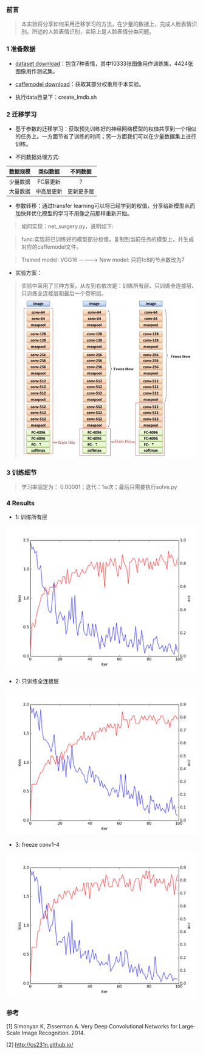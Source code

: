 ### 前言
> 本实验将分享如何采用迁移学习的方法，在少量的数据上，完成人脸表情识别。所述的人脸表情识别，实际上是人脸表情分类问题。

### 1 准备数据
* [dataset download](https://drive.google.com/open?id=0B3ANX1iL124qbmxOc2cyQzhvUFE)：包含7种表情，其中10333张图像用作训练集，4424张图像用作测试集。

* [caffemodel download](http://www.robots.ox.ac.uk/~vgg/software/very_deep/caffe/VGG_ILSVRC_16_layers.caffemodel
)：获取其部分权重用于本实验。

* 执行data目录下：create_lmdb.sh

### 2 迁移学习
* 基于参数的迁移学习：获取预先训练好的神经网络模型的权值共享到一个相似的任务上。一方面节省了训练的时间；另一方面我们可以在少量数据集上进行训练。

* 不同数据处理方式:

| 数据规模  | 类似数据  | 不同数据   |
|:--------:|:--------:|:---------:|
| 少量数据  | FC层更新  |    ？     |
| 大量数据  | 中高层更新 | 更新更多层 |

* 参数转移：通过transfer learning可以将已经学到的权值，分享给新模型从而加快并优化模型的学习不用像之前那样重新开始。

> 如何实现：net_surgery.py，说明如下:

> func:实现将已训练好的模型部分权值，复制到当前任务的模型上，并生成对应的caffemodel文件。

> Trained model: VGG16 -----> New model: 只将fc8的节点数改为7

* 实验方案：

> 实验中采用了三种方案，从左到右依次是：训练所有层、只训练全连接层、只训练全连接层和最后一个卷积组。
![scheme.jpg](https://github.com/AllenMao/Demo/blob/master/vgg_faceemotion_transferlearning/results/scheme.jpg?raw=true)


### 3 训练细节

> 学习率固定为： 0.00001；迭代：1w次；最后只需要执行solve.py

### 4 Results

* 1: 训练所有层

![201705031514.png](https://github.com/AllenMao/Demo/blob/master/vgg_faceemotion_transferlearning/results/201705031514.png?raw=true)

* 2: 只训练全连接层

![201705031729.png](https://github.com/AllenMao/Demo/blob/master/vgg_faceemotion_transferlearning/results/201705031729.png?raw=true)

* 3: freeze conv1-4

![201705031941.png](https://github.com/AllenMao/Demo/blob/master/vgg_faceemotion_transferlearning/results/201705031941.png?raw=true)

### 参考
[1] Simonyan K, Zisserman A. Very Deep Convolutional Networks for Large-Scale Image Recognition. 2014.

[2] http://cs231n.github.io/


